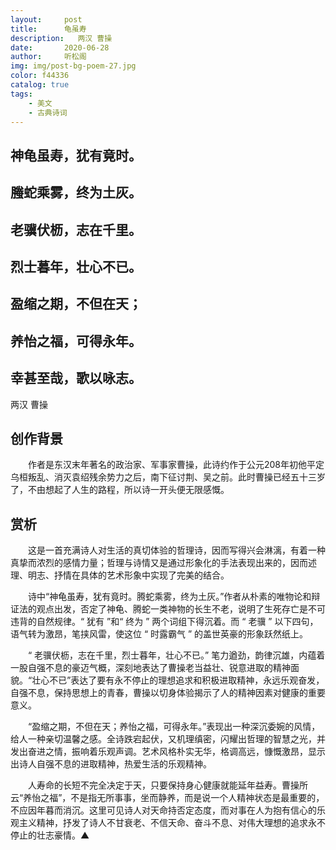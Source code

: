 ```yaml
---
layout:     post
title:      龟虽寿
description:   两汉 曹操
date:       2020-06-28
author:     听松阁
img: img/post-bg-poem-27.jpg
color: f44336
catalog: true
tags:
    - 美文
    - 古典诗词
---
```


## 神龟虽寿，犹有竟时。

## 螣蛇乘雾，终为土灰。

## 老骥伏枥，志在千里。

## 烈士暮年，壮心不已。

## 盈缩之期，不但在天；

## 养怡之福，可得永年。

## 幸甚至哉，歌以咏志。



两汉 曹操

## 创作背景

　　作者是东汉末年著名的政治家、军事家曹操，此诗约作于公元208年初他平定乌桓叛乱、消灭袁绍残余势力之后，南下征讨荆、吴之前。此时曹操已经五十三岁了，不由想起了人生的路程，所以诗一开头便无限感慨。





## 赏析



　　这是一首充满诗人对生活的真切体验的哲理诗，因而写得兴会淋漓，有着一种真挚而浓烈的感情力量；哲理与诗情又是通过形象化的手法表现出来的，因而述理、明志、抒情在具体的艺术形象中实现了完美的结合。



　　诗中“神龟虽寿，犹有竟时。腾蛇乘雾，终为土灰。”作者从朴素的唯物论和辩证法的观点出发，否定了神龟、腾蛇一类神物的长生不老，说明了生死存亡是不可违背的自然规律。“ 犹有 ”和“ 终为 ” 两个词组下得沉着。而 “ 老骥 ” 以下四句，语气转为激昂，笔挟风雷，使这位 “ 时露霸气 ” 的盖世英豪的形象跃然纸上。



　　“ 老骥伏枥，志在千里，烈士暮年，壮心不已。” 笔力遒劲，韵律沉雄，内蕴着一股自强不息的豪迈气概，深刻地表达了曹操老当益壮、锐意进取的精神面貌。“壮心不已”表达了要有永不停止的理想追求和积极进取精神，永远乐观奋发，自强不息，保持思想上的青春，曹操以切身体验揭示了人的精神因素对健康的重要意义。



　　“盈缩之期，不但在天；养怡之福，可得永年。”表现出一种深沉委婉的风情，给人一种亲切温馨之感。全诗跌宕起伏，又机理缜密，闪耀出哲理的智慧之光，并发出奋进之情，振响着乐观声调。艺术风格朴实无华，格调高远，慷慨激昂，显示出诗人自强不息的进取精神，热爱生活的乐观精神。



　　人寿命的长短不完全决定于天，只要保持身心健康就能延年益寿。曹操所云“养怡之福”，不是指无所事事，坐而静养，而是说一个人精神状态是最重要的，不应因年暮而消沉。这里可见诗人对天命持否定态度，而对事在人为抱有信心的乐观主义精神，抒发了诗人不甘衰老、不信天命、奋斗不息、对伟大理想的追求永不停止的壮志豪情。▲
